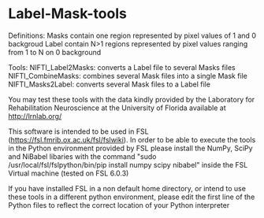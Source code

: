 # Label-Mask-tools

Definitions:
  Masks contain one region represented by pixel values of 1 and 0 backgroud
  Label contain N>1 regions represented by pixel values ranging from 1 to N on 0 background

Tools:
  NIFTI_Label2Masks:  converts a Label file to several Masks files
  NIFTI_CombineMasks: combines several Mask files into a single Mask file
  NIFTI_Masks2Label:  converts several Mask files to a Label file

You may test these tools with the data kindly provided by the 
Laboratory for Rehabilitation Neuroscience at the University of Florida 
available at http://lrnlab.org/

This software is intended to be used in FSL (https://fsl.fmrib.ox.ac.uk/fsl/fslwiki).
In order to be able to execute the tools in the Python environment provided by FSL 
please install the NumPy, SciPy and NiBabel libaries with the command 
"sudo /usr/local/fsl/fslpython/bin/pip install numpy scipy nibabel"
inside the FSL Virtual machine (tested on FSL 6.0.3)

If you have installed FSL in a non default home directory, 
or intend to use these tools in a different python environment,
please edit the first line of the Python files to reflect the correct
location of your Python interpreter
  
  

